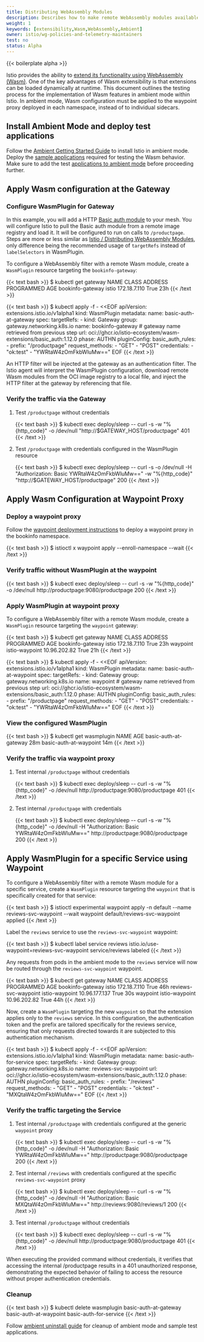 ```yaml
---
title: Distributing WebAssembly Modules
description: Describes how to make remote WebAssembly modules available for ambient mode.
weight: 1
keywords: [extensibility,Wasm,WebAssembly,Ambient]
owner: istio/wg-policies-and-telemetry-maintainers
test: no
status: Alpha
---
```


{{< boilerplate alpha >}}

Istio provides the ability to [extend its functionality using WebAssembly (Wasm)](/docs/reference/config/proxy_extensions/wasm-plugin/).
One of the key advantages of Wasm extensibility is that extensions can be loaded dynamically at runtime. This document outlines the testing process for the implementation of Wasm features in ambient mode within Istio. In ambient mode, Wasm configuration must be applied to the waypoint proxy deployed in each namespace, instead of to individual sidecars.

## Install Ambient Mode and deploy test applications

Follow the [Ambient Getting Started Guide](docs/ambient/getting-started/#download) to install Istio in ambient mode. Deploy the [sample applications](docs/ambient/getting-started/#bookinfo) required for testing the Wasm behavior. Make sure to add the test [applications to ambient mode](docs/ambient/getting-started/#addtoambient) before proceeding further.

## Apply Wasm configuration at the Gateway

### Configure WasmPlugin for Gateway

In this example, you will add a HTTP [Basic auth module](https://github.com/istio-ecosystem/wasm-extensions/tree/master/extensions/basic_auth) to your mesh. You will configure Istio to pull the Basic auth module from a remote image registry and load it. It will be configured to run on calls to `/productpage`. Steps are more or less similar as [Istio / Distributing WebAssembly Modules](docs/tasks/extensibility/wasm-module-distribution/), only difference being the recommended usage of `targetRefs` instead of `labelSelectors` in WasmPlugin.

To configure a WebAssembly filter with a remote Wasm module, create a `WasmPlugin` resource targeting the `bookinfo-gateway`:

{{< text bash >}}
$ kubectl get gateway
NAME               CLASS            ADDRESS        PROGRAMMED   AGE
bookinfo-gateway   istio            172.18.7.110   True         23h
{{< /text >}}

{{< text bash >}}
$ kubectl apply -f - <<EOF
apiVersion: extensions.istio.io/v1alpha1
kind: WasmPlugin
metadata:
  name: basic-auth-at-gateway
spec:
  targetRefs:
    - kind: Gateway
      group: gateway.networking.k8s.io
      name: bookinfo-gateway # gateway name retrieved from previous step
  url: oci://ghcr.io/istio-ecosystem/wasm-extensions/basic_auth:1.12.0
  phase: AUTHN
  pluginConfig:
    basic_auth_rules:
      - prefix: "/productpage"
        request_methods:
          - "GET"
          - "POST"
        credentials:
          - "ok:test"
          - "YWRtaW4zOmFkbWluMw=="
EOF
{{< /text >}}

An HTTP filter will be injected at the gateway as an authentication filter.
The Istio agent will interpret the WasmPlugin configuration, download remote Wasm modules from the OCI image registry to a local file, and inject the HTTP filter at the gateway by referencing that file.

### Verify the traffic via the Gateway

1. Test `/productpage` without credentials

    {{< text bash >}}
    $ kubectl exec deploy/sleep -- curl -s -w "%{http_code}" -o /dev/null "http://$GATEWAY_HOST/productpage"
    401
    {{< /text >}}

1. Test `/productpage` with credentials configured in the WasmPlugin resource

    {{< text bash >}}
    $ kubectl exec deploy/sleep -- curl -s -o /dev/null -H "Authorization: Basic YWRtaW4zOmFkbWluMw==" -w "%{http_code}" "http://$GATEWAY_HOST/productpage"
    200
    {{< /text >}}

## Apply Wasm Configuration at Waypoint Proxy

### Deploy a waypoint proxy

Follow the [waypoint deployment instructions](docs/ambient/getting-started/#layer-7-authorization-policy) to deploy a waypoint proxy in the bookinfo namespace.

{{< text bash >}}
$ istioctl x waypoint apply --enroll-namespace --wait
{{< /text >}}

### Verify traffic without WasmPlugin at the waypoint

{{< text bash >}}
$ kubectl exec deploy/sleep -- curl -s -w "%{http_code}" -o /dev/null http://productpage:9080/productpage
200
{{< /text >}}

### Apply WasmPlugin at waypoint proxy

To configure a WebAssembly filter with a remote Wasm module, create a `WasmPlugin` resource targeting the `waypoint` gateway:

{{< text bash >}}
$ kubectl get gateway
NAME               CLASS            ADDRESS        PROGRAMMED   AGE
bookinfo-gateway   istio            172.18.7.110   True         23h
waypoint           istio-waypoint   10.96.202.82   True         21h
{{< /text >}}

{{< text bash >}}
$ kubectl apply -f - <<EOF
apiVersion: extensions.istio.io/v1alpha1
kind: WasmPlugin
metadata:
  name: basic-auth-at-waypoint
spec:
  targetRefs:
    - kind: Gateway
      group: gateway.networking.k8s.io
      name: waypoint # gateway name retrieved from previous step
  url: oci://ghcr.io/istio-ecosystem/wasm-extensions/basic_auth:1.12.0
  phase: AUTHN
  pluginConfig:
    basic_auth_rules:
      - prefix: "/productpage"
        request_methods:
          - "GET"
          - "POST"
        credentials:
          - "ok:test"
          - "YWRtaW4zOmFkbWluMw=="
EOF
{{< /text >}}

### View the configured WasmPlugin

{{< text bash >}}
$ kubectl get wasmplugin
NAME                     AGE
basic-auth-at-gateway    28m
basic-auth-at-waypoint   14m
{{< /text >}}

### Verify the traffic via waypoint proxy

1. Test internal `/productpage` without credentials

    {{< text bash >}}
    $ kubectl exec deploy/sleep -- curl -s -w "%{http_code}" -o /dev/null http://productpage:9080/productpage
    401
    {{< /text >}}

1. Test internal `/productpage` with credentials

    {{< text bash >}}
    $ kubectl exec deploy/sleep -- curl -s -w "%{http_code}" -o /dev/null -H "Authorization: Basic YWRtaW4zOmFkbWluMw==" http://productpage:9080/productpage
    200
    {{< /text >}}

## Apply WasmPlugin for a specific Service using Waypoint

To configure a WebAssembly filter with a remote Wasm module for a specific service, create a `WasmPlugin` resource targeting the `waypoint` that is specifically created for that service:

{{< text bash >}}
$ istioctl experimental waypoint apply -n default --name reviews-svc-waypoint --wait
waypoint default/reviews-svc-waypoint applied
{{< /text >}}

Label the `reviews` service to use the `reviews-svc-waypoint` waypoint:

{{< text bash >}}
$ kubectl label service reviews istio.io/use-waypoint=reviews-svc-waypoint
service/reviews labeled
{{< /text >}}

Any requests from pods in the ambient mode to the `reviews` service will now be routed through the `reviews-svc-waypoint` waypoint.

{{< text bash >}}
$ kubectl get gateway
NAME                   CLASS            ADDRESS         PROGRAMMED   AGE
bookinfo-gateway       istio            172.18.7.110    True         46h
reviews-svc-waypoint   istio-waypoint   10.96.177.137   True         30s
waypoint               istio-waypoint   10.96.202.82    True         44h
{{< /text >}}

Now, create a `WasmPlugin` targeting the new `waypoint` so that the extension applies only to the `reviews` service. In this configuration, the authentication token and the prefix are tailored specifically for the reviews service, ensuring that only requests directed towards it are subjected to this authentication mechanism.

{{< text bash >}}
$ kubectl apply -f - <<EOF
apiVersion: extensions.istio.io/v1alpha1
kind: WasmPlugin
metadata:
  name: basic-auth-for-service
spec:
  targetRefs:
    - kind: Gateway
      group: gateway.networking.k8s.io
      name: reviews-svc-waypoint
  url: oci://ghcr.io/istio-ecosystem/wasm-extensions/basic_auth:1.12.0
  phase: AUTHN
  pluginConfig:
    basic_auth_rules:
      - prefix: "/reviews"
        request_methods:
          - "GET"
          - "POST"
        credentials:
          - "ok:test"
          - "MXQtaW4zOmFkbWluMw=="
EOF
{{< /text >}}

### Verify the traffic targeting the Service

1. Test internal `/productpage` with credentials configured at the generic `waypoint` proxy

    {{< text bash >}}
    $ kubectl exec deploy/sleep -- curl -s -w "%{http_code}" -o /dev/null -H "Authorization: Basic YWRtaW4zOmFkbWluMw==" http://productpage:9080/productpage
    200
    {{< /text >}}

1. Test internal `/reviews` with credentials configured at the specific `reviews-svc-waypoint` proxy

    {{< text bash >}}
    $ kubectl exec deploy/sleep -- curl -s -w "%{http_code}" -o /dev/null -H "Authorization: Basic MXQtaW4zOmFkbWluMw==" http://reviews:9080/reviews/1
    200
    {{< /text >}}

1. Test internal `/productpage` without credentials

    {{< text bash >}}
    $ kubectl exec deploy/sleep -- curl -s -w "%{http_code}" -o /dev/null http://productpage:9080/productpage
    401
    {{< /text >}}

When executing the provided command without credentials, it verifies that accessing the internal /productpage results in a 401 unauthorized response, demonstrating the expected behavior of failing to access the resource without proper authentication credentials.

### Cleanup

{{< text bash >}}
$ kubectl delete wasmplugin basic-auth-at-gateway basic-auth-at-waypoint basic-auth-for-service
{{< /text >}}

Follow [ambient uninstall guide](docs/ambient/getting-started/#uninstall) for cleanup of ambient mode and sample test applications.
